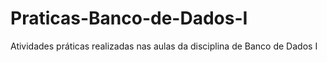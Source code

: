 # Praticas-Banco-de-Dados-I
Atividades práticas realizadas nas aulas da disciplina de Banco de Dados I
